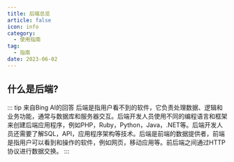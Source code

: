 ```yaml
---
title: 后端总览
article: false
icon: info
category:
  - 使用指南
tag:
  - 指南
date: 2023-06-02
---
```


## 什么是后端?
::: tip 来自Bing AI的回答
后端是指用户看不到的软件，它负责处理数据、逻辑和业务功能，通常与数据库和服务器交互。后端开发人员使用不同的编程语言和框架来创建后端应用程序，例如PHP，Ruby，Python，Java，.NET等。后端开发人员还需要了解SQL，API，应用程序架构等技术。后端是前端的数据提供者，前端是指用户可以看到和操作的软件，例如网页，移动应用等。前后端之间通过HTTP协议进行数据交换。
:::